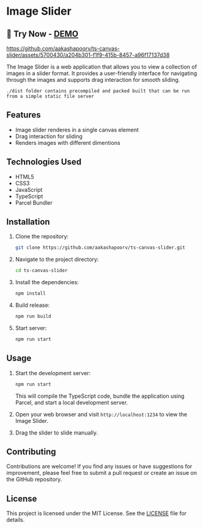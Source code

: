 # Image Slider
## 🚀 Try Now - [DEMO](https://ts-canvas-slider.vercel.app/) 



https://github.com/aakashapoorv/ts-canvas-slider/assets/5700430/a204b301-f1f9-415b-8457-a96f17137d38



The Image Slider is a web application that allows you to view a collection of images in a slider format. It provides a user-friendly interface for navigating through the images and supports drag interaction for smooth sliding.

```
./dist folder contains precompiled and packed built that can be run from a simple static file server
```

## Features

- Image slider renderes in a single canvas element
- Drag interaction for sliding
- Renders images with different dimentions

## Technologies Used

- HTML5
- CSS3
- JavaScript
- TypeScript
- Parcel Bundler

## Installation

1. Clone the repository:

   ```bash
   git clone https://github.com/aakashapoorv/ts-canvas-slider.git
   ```

2. Navigate to the project directory:

   ```bash
   cd ts-canvas-slider
   ```

3. Install the dependencies:

   ```bash
   npm install
   ```

4. Build release:

   ```bash
   npm run build
   ```

4. Start server:

   ```bash
   npm run start
   ```

## Usage

1. Start the development server:

   ```bash
   npm run start
   ```

   This will compile the TypeScript code, bundle the application using Parcel, and start a local development server.

2. Open your web browser and visit `http://localhost:1234` to view the Image Slider.

3. Drag the slider to slide manually.

## Contributing

Contributions are welcome! If you find any issues or have suggestions for improvement, please feel free to submit a pull request or create an issue on the GitHub repository.

## License

This project is licensed under the MIT License. See the [LICENSE](LICENSE) file for details.

